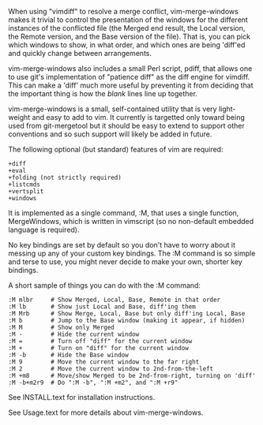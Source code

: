 When using "vimdiff" to resolve a merge conflict, vim-merge-windows makes it
trivial to control the presentation of the windows for the different instances
of the conflicted file (the Merged end result, the Local version, the Remote
version, and the Base version of the file).  That is, you can pick which
windows to show, in what order, and which ones are being 'diff'ed and quickly
change between arrangements.

vim-merge-windows also includes a small Perl script, pdiff, that allows one
to use git's implementation of "patience diff" as the diff engine for vimdiff.
This can make a 'diff' much more useful by preventing it from deciding
that the important thing is how the *blank* lines line up together.

vim-merge-windows is a small, self-contained utility that is very light-weight
and easy to add to vim.  It currently is targetted only toward being used
from git-mergetool but it should be easy to extend to support other conventions
and so such support will likely be added in future.

The following optional (but standard) features of vim are required:

    +diff
    +eval
    +folding (not strictly required)
    +listcmds
    +vertsplit
    +windows

It is implemented as a single command, :M, that uses a single function,
MergeWindows, which is written in vimscript (so no non-default embedded
language is required).

No key bindings are set by default so you don't have to worry about it
messing up any of your custom key bindings.  The :M command is so simple and
terse to use, you might never decide to make your own, shorter key bindings.

A short sample of things you can do with the :M command:

    :M mlbr     # Show Merged, Local, Base, Remote in that order
    :M lb       # Show just Local and Base, diff'ing them
    :M Mrb      # Show Merge, Local, Base but only diff'ing Local, Base
    :M b        # Jump to the Base window (making it appear, if hidden)
    :M M        # Show only Merged
    :M -        # Hide the current window
    :M =        # Turn off "diff" for the current window
    :M +        # Turn on "diff" for the current window
    :M -b       # Hide the Base window
    :M 9        # Move the current window to the far right
    :M 2        # Move the current window to 2nd-from-the-left
    :M +m8      # Move/show Merged to be 2nd-from-right, turning on 'diff'
    :M -b+m2r9  # Do ":M -b", ":M +m2", and ":M +r9"

See INSTALL.text for installation instructions.

See Usage.text for more details about vim-merge-windows.
